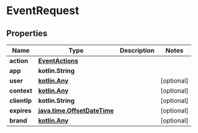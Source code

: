 
# EventRequest

## Properties
Name | Type | Description | Notes
------------ | ------------- | ------------- | -------------
**action** | [**EventActions**](EventActions.md) |  | 
**app** | **kotlin.String** |  | 
**user** | [**kotlin.Any**](.md) |  |  [optional]
**context** | [**kotlin.Any**](.md) |  |  [optional]
**clientIp** | **kotlin.String** |  |  [optional]
**expires** | [**java.time.OffsetDateTime**](java.time.OffsetDateTime.md) |  |  [optional]
**brand** | [**kotlin.Any**](.md) |  |  [optional]



